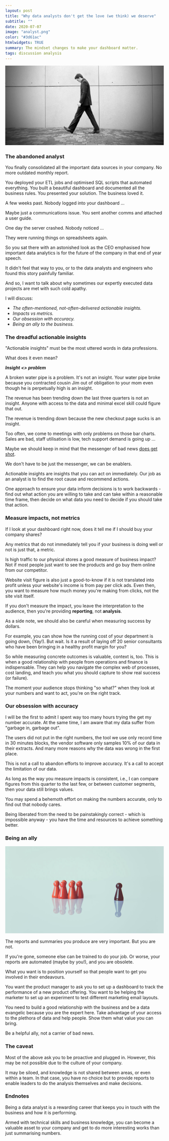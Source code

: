 ```yaml
---
layout: post
title: "Why data analysts don't get the love (we think) we deserve"
subtitle: ""
date: 2020-07-07
image: "analyst.png"
color: "#3d61ac"
htmlwidgets: TRUE
summary: The mindset changes to make your dashboard matter.
tags: discussion analysis
---
```


![](/assets/images/wal.jpg)

### The abandoned analyst
You finally consolidated all the important data sources in your company. No more outdated monthly report.

You deployed your ETL jobs and optimised SQL scripts that automated everything. You built a beautiful dashboard and documented all the business rules. You presented your solution. The business loved it.

A few weeks past. Nobody logged into your dashboard ... 

Maybe just a communications issue. You sent another comms and attached a user guide. 

One day the server crashed. Nobody noticed ... 

They were running things on spreadsheets again.

So you sat there with an astonished look as the CEO emphasised how important data analytics is for the future of the company in that end of year speech. 

It didn't feel that way to you, or to the data analysts and engineers who found this story painfully familiar.

And so, I want to talk about why sometimes our expertly executed data projects are met with such cold apathy.

I will discuss:

- *The often-mentioned, not-often-delivered actionable insights.*
- *Impacts vs metrics.*
- *Our obsession with accuracy.*
- *Being an ally to the business.*

### The dreadful actionable insights

"Actionable insights" must be the most uttered words in data professions.

What does it even mean?

***Insight <> problem***

A broken water pipe is a problem. It's not an insight. Your water pipe broke because you contracted cousin Jim out of obligation to your mom even though he is perpetually high is an insight.

The revenue has been trending down the last three quarters is not an insight. Anyone with access to the data and minimal excel skill could figure that out.

The revenue is trending down because the new checkout page sucks is an insight.

Too often, we come to meetings with only problems on those bar charts. Sales are bad, staff utilisation is low, tech support demand is going up ...

Maybe we should keep in mind that the messenger of bad news [does get shot](https://psycnet.apa.org/record/2019-19962-004).

We don't have to be just the messenger, we can be enablers.

Actionable insights are insights that you can act on immediately. Our job as an analyst is to find the root cause and recommend actions. 

One approach to ensure your data inform decisions is to work backwards - find out what action you are willing to take and can take within a reasonable time frame, then decide on what data you need to decide if you should take that action.

### Measure impacts, not metrics

If I look at your dashboard right now, does it tell me if I should buy your company shares?

Any metrics that do not immediately tell you if your business is doing well or not is just that, a metric.

Is high traffic to our physical stores a good measure of business impact? Not if most people just want to see the products and go buy them online from our competitor.

Website visit figure is also just a good-to-know if it is not translated into profit unless your website's income is from pay per click ads. Even then, you want to measure how much money you're making from clicks, not the site visit itself.

If you don't measure the impact, you leave the interpretation to the audience, then you're providing **reporting**, not **analysis**.

As a side note, we should also be careful when measuring success by dollars.

For example, you can show how the running cost of your department is going down, (Yay!). But wait. Is it a result of laying off 20 senior consultants who have been bringing in a healthy profit margin for you?

So while measuring concrete outcomes is valuable, context is, too. This is when a good relationship with people from operations and finance is indispensable. They can help you navigate the complex web of processes, cost landing, and teach you what you should capture to show real success (or failure).

The moment your audience stops thinking "so what?" when they look at your numbers and want to act, you're on the right track.

### Our obsession with accuracy

I will be the first to admit I spent way too many hours trying the get my number accurate. At the same time, I am aware that my data suffer from "garbage in, garbage out".

The users did not put in the right numbers, the tool we use only record time in 30 minutes blocks, the vendor software only samples 10% of our data in their extracts. And many more reasons why the data was wrong in the first place.

This is not a call to abandon efforts to improve accuracy. It's a call to accept the limitation of our data.

As long as the way you measure impacts is consistent, i.e., I can compare figures from this quarter to the last few, or between customer segments, then your data still brings values.

You may spend a behemoth effort on making the numbers accurate, only to find out that nobody cares.

Being liberated from the need to be painstakingly correct - which is impossible anyway - you have the time and resources to achieve something better.

### Being an ally
![](/assets/images/ally.jpeg)

The reports and summaries you produce are very important. But you are not. 

If you're gone, someone else can be trained to do your job. Or worse, your reports are automated (maybe by you!), and you are obsolete.

What you want is to position yourself so that people want to get you involved in their endeavours.

You want the product manager to ask you to set up a dashboard to track the performance of a new product offering. You want to be helping the marketer to set up an experiment to test different marketing email layouts.

You need to build a good relationship with the business and be a data evangelic because you are the expert here. Take advantage of your access to the plethora of data and help people. Show them what value you can bring.

Be a helpful ally, not a carrier of bad news.

### The caveat

Most of the above ask you to be proactive and plugged in. However, this may be not possible due to the culture of your company.

It may be siloed, and knowledge is not shared between areas, or even within a team. In that case, you have no choice but to provide reports to enable leaders to do the analysis themselves and make decisions.

### Endnotes
Being a data analyst is a rewarding career that keeps you in touch with the business and how it is performing. 

Armed with technical skills and business knowledge, you can become a valuable asset to your company and get to do more interesting works than just summarising numbers.

